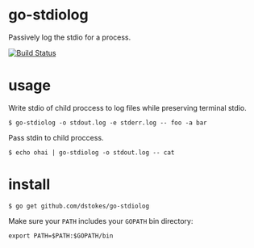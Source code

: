 go-stdiolog
===========

Passively log the stdio for a process.

[![Build Status](https://travis-ci.org/dstokes/go-stdiolog.png)](https://travis-ci.org/dstokes/go-stdiolog)

usage
=====

Write stdio of child proccess to log files while preserving terminal stdio.

```shell
$ go-stdiolog -o stdout.log -e stderr.log -- foo -a bar
```

Pass stdin to child proccess.

```shell
$ echo ohai | go-stdiolog -o stdout.log -- cat
```

install
=======
```shell
$ go get github.com/dstokes/go-stdiolog
```

Make sure your `PATH` includes your `GOPATH` bin directory:

```shell
export PATH=$PATH:$GOPATH/bin
```

